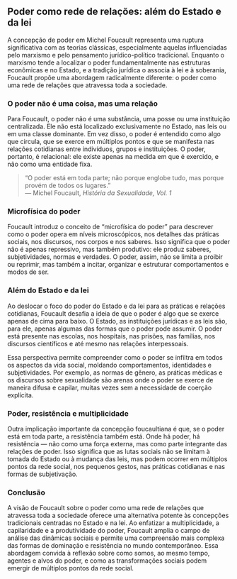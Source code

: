 
## Poder como rede de relações: além do Estado e da lei

A concepção de poder em Michel Foucault representa uma ruptura significativa com as teorias clássicas, especialmente aquelas influenciadas pelo marxismo e pelo pensamento jurídico-político tradicional. Enquanto o marxismo tende a localizar o poder fundamentalmente nas estruturas econômicas e no Estado, e a tradição jurídica o associa à lei e à soberania, Foucault propõe uma abordagem radicalmente diferente: o poder como uma rede de relações que atravessa toda a sociedade.

### O poder não é uma coisa, mas uma relação

Para Foucault, o poder não é uma substância, uma posse ou uma instituição centralizada. Ele não está localizado exclusivamente no Estado, nas leis ou em uma classe dominante. Em vez disso, o poder é entendido como algo que circula, que se exerce em múltiplos pontos e que se manifesta nas relações cotidianas entre indivíduos, grupos e instituições. O poder, portanto, é relacional: ele existe apenas na medida em que é exercido, e não como uma entidade fixa.

> “O poder está em toda parte; não porque englobe tudo, mas porque provém de todos os lugares.”  
> — Michel Foucault, *História da Sexualidade, Vol. 1*

### Microfísica do poder

Foucault introduz o conceito de “microfísica do poder” para descrever como o poder opera em níveis microscópicos, nos detalhes das práticas sociais, nos discursos, nos corpos e nos saberes. Isso significa que o poder não é apenas repressivo, mas também produtivo: ele produz saberes, subjetividades, normas e verdades. O poder, assim, não se limita a proibir ou reprimir, mas também a incitar, organizar e estruturar comportamentos e modos de ser.

### Além do Estado e da lei

Ao deslocar o foco do poder do Estado e da lei para as práticas e relações cotidianas, Foucault desafia a ideia de que o poder é algo que se exerce apenas de cima para baixo. O Estado, as instituições jurídicas e as leis são, para ele, apenas algumas das formas que o poder pode assumir. O poder está presente nas escolas, nos hospitais, nas prisões, nas famílias, nos discursos científicos e até mesmo nas relações interpessoais.

Essa perspectiva permite compreender como o poder se infiltra em todos os aspectos da vida social, moldando comportamentos, identidades e subjetividades. Por exemplo, as normas de gênero, as práticas médicas e os discursos sobre sexualidade são arenas onde o poder se exerce de maneira difusa e capilar, muitas vezes sem a necessidade de coerção explícita.

### Poder, resistência e multiplicidade

Outra implicação importante da concepção foucaultiana é que, se o poder está em toda parte, a resistência também está. Onde há poder, há resistência — não como uma força externa, mas como parte integrante das relações de poder. Isso significa que as lutas sociais não se limitam à tomada do Estado ou à mudança das leis, mas podem ocorrer em múltiplos pontos da rede social, nos pequenos gestos, nas práticas cotidianas e nas formas de subjetivação.

### Conclusão

A visão de Foucault sobre o poder como uma rede de relações que atravessa toda a sociedade oferece uma alternativa potente às concepções tradicionais centradas no Estado e na lei. Ao enfatizar a multiplicidade, a capilaridade e a produtividade do poder, Foucault amplia o campo de análise das dinâmicas sociais e permite uma compreensão mais complexa das formas de dominação e resistência no mundo contemporâneo. Essa abordagem convida à reflexão sobre como somos, ao mesmo tempo, agentes e alvos do poder, e como as transformações sociais podem emergir de múltiplos pontos da rede social.
```
